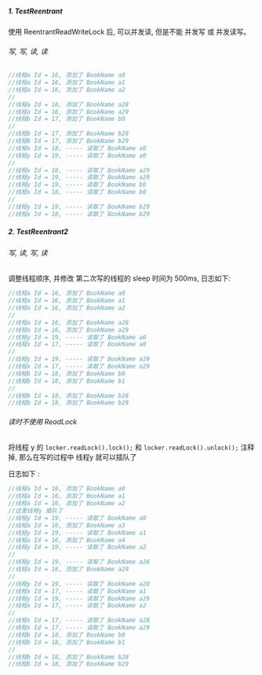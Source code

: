 
#### 

##### 1. TestReentrant

使用 ReentrantReadWriteLock 后, 可以并发读, 但是不能 并发写 或 并发读写。

###### 写, 写, 读, 读

```java
//线程a Id = 16, 添加了 BookName a0
//线程a Id = 16, 添加了 BookName a1
//线程a Id = 16, 添加了 BookName a2
//
//线程a Id = 16, 添加了 BookName a28
//线程a Id = 16, 添加了 BookName a29
//线程b Id = 17, 添加了 BookName b0
//
//线程b Id = 17, 添加了 BookName b28
//线程b Id = 17, 添加了 BookName b29
//线程x Id = 18, ----- 读取了 BookName a0
//线程y Id = 19, ----- 读取了 BookName a0
//
//线程x Id = 18, ----- 读取了 BookName a29
//线程y Id = 19, ----- 读取了 BookName a29
//线程y Id = 19, ----- 读取了 BookName b0
//线程x Id = 18, ----- 读取了 BookName b0
//
//线程y Id = 19, ----- 读取了 BookName b29
//线程x Id = 18, ----- 读取了 BookName b29
```

##### 2. TestReentrant2

###### 写, 读, 写, 读

调整线程顺序, 并修改 第二次写的线程的 sleep 时间为 500ms, 日志如下:

```java
//线程a Id = 16, 添加了 BookName a0
//线程a Id = 16, 添加了 BookName a1
//线程a Id = 16, 添加了 BookName a2
//
//线程a Id = 16, 添加了 BookName a28
//线程a Id = 16, 添加了 BookName a29
//线程y Id = 19, ----- 读取了 BookName a0
//线程x Id = 17, ----- 读取了 BookName a0
//
//线程y Id = 19, ----- 读取了 BookName a29
//线程x Id = 17, ----- 读取了 BookName a29
//线程b Id = 18, 添加了 BookName b0
//线程b Id = 18, 添加了 BookName b1
//        
//线程b Id = 18, 添加了 BookName b28
//线程b Id = 18, 添加了 BookName b29
```

###### 读时不使用 ReadLock

将线程 y 的 `locker.readLock().lock();` 和 `locker.readLock().unlock();` 注释掉, 那么在写的过程中 线程y 就可以插队了

日志如下 :

```java
//线程a Id = 16, 添加了 BookName a0
//线程a Id = 16, 添加了 BookName a1
//线程a Id = 16, 添加了 BookName a2
//这里线程y 插队了
//线程y Id = 19, ----- 读取了 BookName a0
//线程a Id = 16, 添加了 BookName a3
//线程y Id = 19, ----- 读取了 BookName a1
//线程a Id = 16, 添加了 BookName a4
//线程y Id = 19, ----- 读取了 BookName a2
//
//线程y Id = 19, ----- 读取了 BookName a26
//线程a Id = 16, 添加了 BookName a29
//        
//线程y Id = 19, ----- 读取了 BookName a28
//线程x Id = 17, ----- 读取了 BookName a1
//线程y Id = 19, ----- 读取了 BookName a29
//线程x Id = 17, ----- 读取了 BookName a2
//
//线程x Id = 17, ----- 读取了 BookName a28
//线程x Id = 17, ----- 读取了 BookName a29
//线程b Id = 18, 添加了 BookName b0
//线程b Id = 18, 添加了 BookName b1
//        
//线程b Id = 18, 添加了 BookName b28
//线程b Id = 18, 添加了 BookName b29
```

